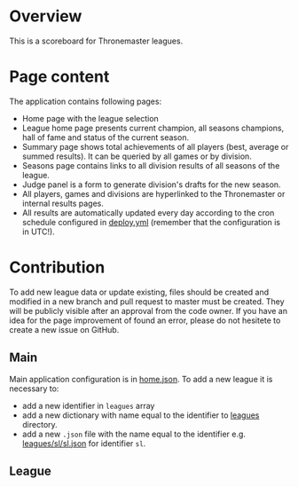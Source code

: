 # Overview
This is a scoreboard for Thronemaster leagues.

# Page content
The application contains following pages:
* Home page with the league selection
* League home page presents current champion, all seasons champions, hall of fame and status of the current season.
* Summary page shows total achievements of all players (best, average or summed results). It can be queried by all games or by division.
* Seasons page contains links to all division results of all seasons of the league.
* Judge panel is a form to generate division's drafts for the new season.
* All players, games and divisions are hyperlinked to the Thronemaster or internal results pages.
* All results are automatically updated every day according to the cron schedule configured in [deploy.yml](.github/workflows/deploy.yml) (remember that the configuration is in UTC!).

# Contribution
To add new league data or update existing, files should be created and modified in a new branch and pull request to master must be created.
They will be publicly visible after an approval from the code owner.
If you have an idea for the page improvement of found an error, please do not hesitete to create a new issue on GitHub.

## Main
Main application configuration is in [home.json](src/TMLeague/wwwroot/data/home.json).
To add a new league it is necessary to:
* add a new identifier in `leagues` array
* add a new dictionary with name equal to the identifier to [leagues](/src/TMLeague/wwwroot/data/leagues) directory.
* add a new `.json` file with the name equal to the identifier e.g. [leagues/sl/sl.json](/src/TMLeague/wwwroot/data/leagues/sl/sl.json) for identifier `sl`.

## League
